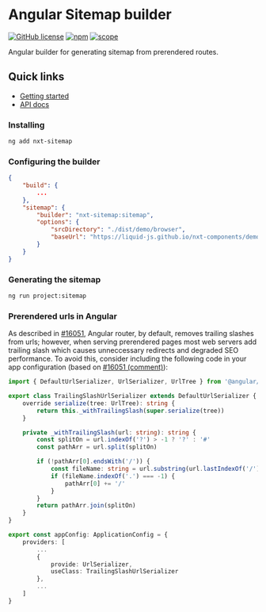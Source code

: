 # Angular Sitemap builder

[![GitHub license](https://img.shields.io/github/license/Liquid-JS/nxt-components.svg)](https://github.com/Liquid-JS/nxt-components/blob/master/LICENSE)
[![npm](https://img.shields.io/npm/dm/nxt-sitemap.svg)](https://www.npmjs.com/package/nxt-sitemap)
[![scope](https://img.shields.io/npm/v/nxt-sitemap.svg)](https://www.npmjs.com/package/nxt-sitemap)

Angular builder for generating sitemap from prerendered routes.

## Quick links

-   [Getting started](https://liquid-js.github.io/nxt-components/demo/sitemap)
-   [API docs](https://liquid-js.github.io/nxt-components/nxt-sitemap)

### Installing

```sh
ng add nxt-sitemap
```

### Configuring the builder

```json
{
    "build": { 
        ...
    },
    "sitemap": {
        "builder": "nxt-sitemap:sitemap",
        "options": {
            "srcDirectory": "./dist/demo/browser",
            "baseUrl": "https://liquid-js.github.io/nxt-components/demo"
        }
    }
}
```

### Generating the sitemap

```sh
ng run project:sitemap
```

### Prerendered urls in Angular

As described in [#16051](https://github.com/angular/angular/issues/16051), Angular router, by default, removes trailing slashes from urls; however, when serving prerendered pages most web servers add trailing slash which causes unneccessary redirects and degraded SEO performance. To avoid this, consider including the following code in your app configuration (based on [#16051 (comment)](https://github.com/angular/angular/issues/16051#issuecomment-575346573)):

```ts
import { DefaultUrlSerializer, UrlSerializer, UrlTree } from '@angular/router'

export class TrailingSlashUrlSerializer extends DefaultUrlSerializer {
    override serialize(tree: UrlTree): string {
        return this._withTrailingSlash(super.serialize(tree))
    }

    private _withTrailingSlash(url: string): string {
        const splitOn = url.indexOf('?') > -1 ? '?' : '#'
        const pathArr = url.split(splitOn)

        if (!pathArr[0].endsWith('/')) {
            const fileName: string = url.substring(url.lastIndexOf('/') + 1)
            if (fileName.indexOf('.') === -1) {
                pathArr[0] += '/'
            }
        }
        return pathArr.join(splitOn)
    }
}

export const appConfig: ApplicationConfig = {
    providers: [
        ...
        {
            provide: UrlSerializer,
            useClass: TrailingSlashUrlSerializer
        },
        ...
    ]
}
```
